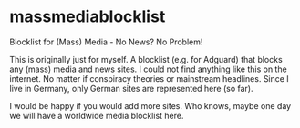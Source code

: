 # massmediablocklist
Blocklist for (Mass) Media - No News? No Problem!

This is originally just for myself. A blocklist (e.g. for Adguard) that blocks any (mass) media and news sites. I could not find anything like this on the internet. No matter if conspiracy theories or mainstream headlines. Since I live in Germany, only German sites are represented here (so far).

I would be happy if you would add more sites. Who knows, maybe one day we will have a worldwide media blocklist here.

